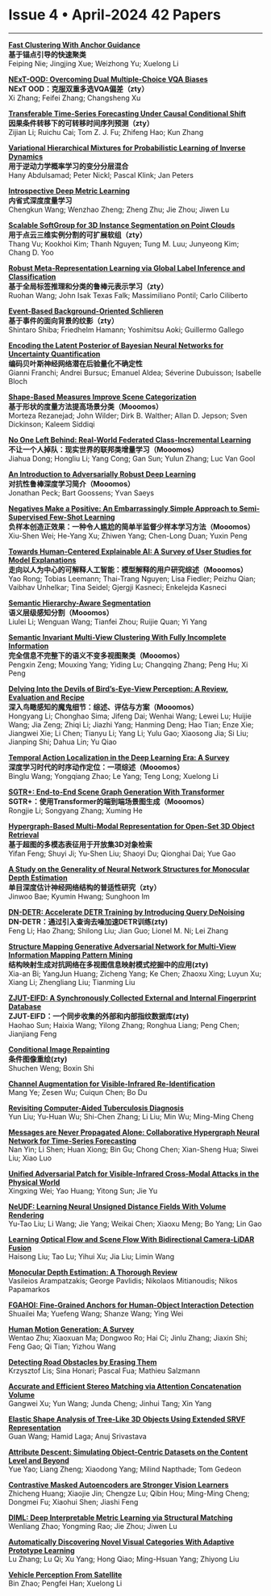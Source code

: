 # Issue 4 • April-2024 42 Papers
 
****

**[Fast Clustering With Anchor Guidance](https://ieeexplore.ieee.org/document/10262202/)**  
**基于锚点引导的快速聚类**  
Feiping Nie; Jingjing Xue; Weizhong Yu; Xuelong Li

**[NExT-OOD: Overcoming Dual Multiple-Choice VQA Biases](https://ieeexplore.ieee.org/document/10107423/)**  
**NExT OOD：克服双重多选VQA偏差（zty）**  
Xi Zhang; Feifei Zhang; Changsheng Xu  

**[Transferable Time-Series Forecasting Under Causal Conditional Shift](https://ieeexplore.ieee.org/document/10214679/)**  
**因果条件转移下的可转移时间序列预测（zty）**  
Zijian Li; Ruichu Cai; Tom Z. J. Fu; Zhifeng Hao; Kun Zhang  

**[Variational Hierarchical Mixtures for Probabilistic Learning of Inverse Dynamics](https://ieeexplore.ieee.org/document/10247551/)**  
**用于逆动力学概率学习的变分分层混合**  
Hany Abdulsamad; Peter Nickl; Pascal Klink; Jan Peters  

**[Introspective Deep Metric Learning](https://ieeexplore.ieee.org/document/10239539/)**  
**内省式深度度量学习**   
Chengkun Wang; Wenzhao Zheng; Zheng Zhu; Jie Zhou; Jiwen Lu  

**[Scalable SoftGroup for 3D Instance Segmentation on Point Clouds](https://ieeexplore.ieee.org/document/10288416/)**  
**用于点云三维实例分割的可扩展软组（zty）**  
Thang Vu; Kookhoi Kim; Thanh Nguyen; Tung M. Luu; Junyeong Kim; Chang D. Yoo  

**[Robust Meta-Representation Learning via Global Label Inference and Classification](https://ieeexplore.ieee.org/document/10298810/)**  
**基于全局标签推理和分类的鲁棒元表示学习（zty）**  
Ruohan Wang; John Isak Texas Falk; Massimiliano Pontil; Carlo Ciliberto  

**[Event-Based Background-Oriented Schlieren](https://ieeexplore.ieee.org/document/10301562/)**  
**基于事件的面向背景的纹影（zty）**  
Shintaro Shiba; Friedhelm Hamann; Yoshimitsu Aoki; Guillermo Gallego  

**[Encoding the Latent Posterior of Bayesian Neural Networks for Uncertainty Quantification](https://ieeexplore.ieee.org/document/10302334/)**  
**编码贝叶斯神经网络潜在后验量化不确定性**  
Gianni Franchi; Andrei Bursuc; Emanuel Aldea; Séverine Dubuisson; Isabelle Bloch  

**[Shape-Based Measures Improve Scene Categorization](https://ieeexplore.ieee.org/document/10337773/)**  
**基于形状的度量方法提高场景分类（Mooomos）**  
Morteza Rezanejad; John Wilder; Dirk B. Walther; Allan D. Jepson; Sven Dickinson; Kaleem Siddiqi  

**[No One Left Behind: Real-World Federated Class-Incremental Learning](https://ieeexplore.ieee.org/document/10323204/)**  
**不让一个人掉队：现实世界的联邦类增量学习（Mooomos）**  
Jiahua Dong; Hongliu Li; Yang Cong; Gan Sun; Yulun Zhang; Luc Van Gool  

**[An Introduction to Adversarially Robust Deep Learning](https://ieeexplore.ieee.org/document/10313059/)**  
**对抗性鲁棒深度学习简介（Mooomos）**  
Jonathan Peck; Bart Goossens; Yvan Saeys  

**[Negatives Make a Positive: An Embarrassingly Simple Approach to Semi-Supervised Few-Shot Learning](https://ieeexplore.ieee.org/document/10319790/)**  
**负样本创造正效果：一种令人尴尬的简单半监督少样本学习方法（Mooomos）**  
Xiu-Shen Wei; He-Yang Xu; Zhiwen Yang; Chen-Long Duan; Yuxin Peng  

**[Towards Human-Centered Explainable AI: A Survey of User Studies for Model Explanations](https://ieeexplore.ieee.org/document/10316181/)**  
**走向以人为中心的可解释人工智能：模型解释的用户研究综述（Mooomos）**  
Yao Rong; Tobias Leemann; Thai-Trang Nguyen; Lisa Fiedler; Peizhu Qian; Vaibhav Unhelkar; Tina Seidel; Gjergji Kasneci; Enkelejda Kasneci  

**[Semantic Hierarchy-Aware Segmentation](https://ieeexplore.ieee.org/document/10316583/)**  
**语义层级感知分割（Mooomos）**  
Liulei Li; Wenguan Wang; Tianfei Zhou; Ruijie Quan; Yi Yang  

**[Semantic Invariant Multi-View Clustering With Fully Incomplete Information](https://ieeexplore.ieee.org/document/10319403/)**  
**完全信息不完整下的语义不变多视图聚类（Mooomos）**  
Pengxin Zeng; Mouxing Yang; Yiding Lu; Changqing Zhang; Peng Hu; Xi Peng  

**[Delving Into the Devils of Bird’s-Eye-View Perception: A Review, Evaluation and Recipe](https://ieeexplore.ieee.org/document/10321736/)**  
**深入鸟瞰感知的魔鬼细节：综述、评估与方案（Mooomos）**  
Hongyang Li; Chonghao Sima; Jifeng Dai; Wenhai Wang; Lewei Lu; Huijie Wang; Jia Zeng; Zhiqi Li; Jiazhi Yang; Hanming Deng; Hao Tian; Enze Xie; Jiangwei Xie; Li Chen; Tianyu Li; Yang Li; Yulu Gao; Xiaosong Jia; Si Liu; Jianping Shi; Dahua Lin; Yu Qiao

**[Temporal Action Localization in the Deep Learning Era: A Survey](https://ieeexplore.ieee.org/document/10310147/)**  
**深度学习时代的时序动作定位：一项综述（Mooomos）**  
Binglu Wang; Yongqiang Zhao; Le Yang; Teng Long; Xuelong Li  

**[SGTR+: End-to-End Scene Graph Generation With Transformer](https://ieeexplore.ieee.org/document/10315230/)**  
**SGTR+：使用Transformer的端到端场景图生成（Mooomos）**  
Rongjie Li; Songyang Zhang; Xuming He  

**[Hypergraph-Based Multi-Modal Representation for Open-Set 3D Object Retrieval](https://ieeexplore.ieee.org/document/10319392/)**  
**基于超图的多模态表征用于开放集3D对象检索**  
Yifan Feng; Shuyi Ji; Yu-Shen Liu; Shaoyi Du; Qionghai Dai; Yue Gao  

**[A Study on the Generality of Neural Network Structures for Monocular Depth Estimation](https://ieeexplore.ieee.org/document/10316606/)**  
**单目深度估计神经网络结构的普适性研究（zty）**  
Jinwoo Bae; Kyumin Hwang; Sunghoon Im  

**[DN-DETR: Accelerate DETR Training by Introducing Query DeNoising](https://ieeexplore.ieee.org/document/10334480/)**  
**DN-DETR：通过引入查询去噪加速DETR训练(zty)**  
Feng Li; Hao Zhang; Shilong Liu; Jian Guo; Lionel M. Ni; Lei Zhang  

**[Structure Mapping Generative Adversarial Network for Multi-View Information Mapping Pattern Mining](https://ieeexplore.ieee.org/document/10310125/)**  
**结构映射生成对抗网络在多视图信息映射模式挖掘中的应用(zty)**  
Xia-an Bi; YangJun Huang; Zicheng Yang; Ke Chen; Zhaoxu Xing; Luyun Xu; Xiang Li; Zhengliang Liu; Tianming Liu  

**[ZJUT-EIFD: A Synchronously Collected External and Internal Fingerprint Database](https://ieeexplore.ieee.org/document/10330673/)**  
**ZJUT-EIFD：一个同步收集的外部和内部指纹数据库(zty)**  
Haohao Sun; Haixia Wang; Yilong Zhang; Ronghua Liang; Peng Chen; Jianjiang Feng  

**[Conditional Image Repainting](https://ieeexplore.ieee.org/document/10313073/)**  
**条件图像重绘(zty)**  
Shuchen Weng; Boxin Shi  

**[Channel Augmentation for Visible-Infrared Re-Identification](https://ieeexplore.ieee.org/document/10319076/)**  
Mang Ye; Zesen Wu; Cuiqun Chen; Bo Du  

**[Revisiting Computer-Aided Tuberculosis Diagnosis](https://ieeexplore.ieee.org/document/10310292/)**  
Yun Liu; Yu-Huan Wu; Shi-Chen Zhang; Li Liu; Min Wu; Ming-Ming Cheng  

**[Messages are Never Propagated Alone: Collaborative Hypergraph Neural Network for Time-Series Forecasting](https://ieeexplore.ieee.org/document/10314020/)**  
Nan Yin; Li Shen; Huan Xiong; Bin Gu; Chong Chen; Xian-Sheng Hua; Siwei Liu; Xiao Luo  

**[Unified Adversarial Patch for Visible-Infrared Cross-Modal Attacks in the Physical World](https://ieeexplore.ieee.org/document/10310159/)**  
Xingxing Wei; Yao Huang; Yitong Sun; Jie Yu  

**[NeUDF: Learning Neural Unsigned Distance Fields With Volume Rendering](https://ieeexplore.ieee.org/document/10330070/)**  
Yu-Tao Liu; Li Wang; Jie Yang; Weikai Chen; Xiaoxu Meng; Bo Yang; Lin Gao  

**[Learning Optical Flow and Scene Flow With Bidirectional Camera-LiDAR Fusion](https://ieeexplore.ieee.org/document/10310261/)**  
Haisong Liu; Tao Lu; Yihui Xu; Jia Liu; Limin Wang  

**[Monocular Depth Estimation: A Thorough Review](https://ieeexplore.ieee.org/document/10313067/)**  
Vasileios Arampatzakis; George Pavlidis; Nikolaos Mitianoudis; Nikos Papamarkos  

**[FGAHOI: Fine-Grained Anchors for Human-Object Interaction Detection](https://ieeexplore.ieee.org/document/10315071/)**  
Shuailei Ma; Yuefeng Wang; Shanze Wang; Ying Wei  

**[Human Motion Generation: A Survey](https://ieeexplore.ieee.org/document/10313063/)**  
Wentao Zhu; Xiaoxuan Ma; Dongwoo Ro; Hai Ci; Jinlu Zhang; Jiaxin Shi; Feng Gao; Qi Tian; Yizhou Wang  

**[Detecting Road Obstacles by Erasing Them](https://ieeexplore.ieee.org/document/10334623/)**  
Krzysztof Lis; Sina Honari; Pascal Fua; Mathieu Salzmann  

**[Accurate and Efficient Stereo Matching via Attention Concatenation Volume](https://ieeexplore.ieee.org/document/10330699/)**  
Gangwei Xu; Yun Wang; Junda Cheng; Jinhui Tang; Xin Yang  

**[Elastic Shape Analysis of Tree-Like 3D Objects Using Extended SRVF Representation](https://ieeexplore.ieee.org/document/10323229/)**  
Guan Wang; Hamid Laga; Anuj Srivastava  

**[Attribute Descent: Simulating Object-Centric Datasets on the Content Level and Beyond](https://ieeexplore.ieee.org/document/10337789/)**  
Yue Yao; Liang Zheng; Xiaodong Yang; Milind Napthade; Tom Gedeon  

**[Contrastive Masked Autoencoders are Stronger Vision Learners](https://ieeexplore.ieee.org/document/10330745/)**  
Zhicheng Huang; Xiaojie Jin; Chengze Lu; Qibin Hou; Ming-Ming Cheng; Dongmei Fu; Xiaohui Shen; Jiashi Feng  

**[DIML: Deep Interpretable Metric Learning via Structural Matching](https://ieeexplore.ieee.org/document/10334048/)**  
Wenliang Zhao; Yongming Rao; Jie Zhou; Jiwen Lu  

**[Automatically Discovering Novel Visual Categories With Adaptive Prototype Learning](https://ieeexplore.ieee.org/document/10328468/)**  
Lu Zhang; Lu Qi; Xu Yang; Hong Qiao; Ming-Hsuan Yang; Zhiyong Liu  

**[Vehicle Perception From Satellite](https://ieeexplore.ieee.org/document/10330623/)**  
Bin Zhao; Pengfei Han; Xuelong Li  

